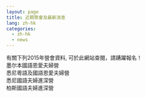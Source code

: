 ```yaml
---
layout: page
title: 近期聚會及最新消息
lang: zh-hk
categories: 
  - zh-hk
  - news
--- 
```

有關下列2015年營會資料, 可於此網站查閱，請踴躍報名！<br>
墨尔本國語恩愛夫婦營<br>
悉尼粵語及國語恩愛夫婦營<br>
悉尼國語夫婦進深營<br>
柏斯國語夫婦進深營
  
